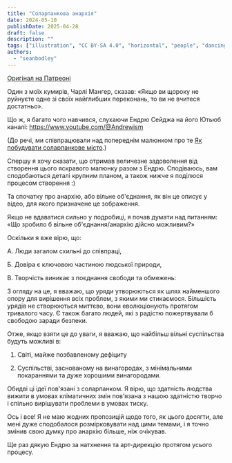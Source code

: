 ```yaml
---
title: "Соларпанкова анархія"
date: 2024-05-10
publishDate: 2025-04-28
draft: false
description: ""
tags: ["illustration", "CC BY-SA 4.0", "horizontal", "people", "dancing", "music", "food"]
authors:
  - "seanbodley"
---
```


[Оригінал на Патреоні](https://www.patreon.com/posts/solarpunk-with-103968472)

Один з моїх кумирів, Чарлі Мангер, сказав: «Якщо ви щороку не руйнуєте одне зі своїх найглибших переконань, то ви не вчитеся достатньо».

Що ж, я багато чого навчився, слухаючи Ендрю Сейджа на його Ютьюб каналі: https://www.youtube.com/@Andrewism

(До речі, ми співпрацювали над попереднім малюнком про те [Як побудувати соларпанкове місто](/ua/art/sean-bodley-solarpunk-city/).)

Спершу я хочу сказати, що отримав величезне задоволення від створення цього яскравого малюнку разом з Ендрю. Сподіваюсь, вам сподобаються деталі крупним планом, а також нижче я поділюся процесом створення :)

Та спочатку про анархію, або вільне об'єднання, як він це описує у відео, для якого призначене це зображення.

Якщо не вдаватися сильно у подробиці, я почав думати над питанням: «Що зробило б вільне об'єднання/анархію дійсно можливим?»

Оскільки я вже вірю, що:

А. Люди загалом схильні до співпраці,

Б. Довіра є ключовою частиною людської природи,

В. Творчість виникає з поєднання свободи та обмежень:

З огляду на це, я вважаю, що уряди утворюються як шлях найменшого опору для вирішення всіх проблем, з якими ми стикаємося. Більшість урядів не створюються миттєво, вони еволюціонують протягом тривалого часу. Є також багато людей, які з радістю пожертвували б свободою заради безпеки.

Отже, якщо взяти це до уваги, я вважаю, що найбільш вільні суспільства будуть можливі в:

1. Світі, майже позбавленому дефіциту

2. Суспільстві, заснованому на винагородах, з мінімальними покараннями та дуже хорошими винагородами.

Обидві ці ідеї пов'язані з соларпанком. Я вірю, що здатність людства вижити в умовах кліматичних змін пов'язана з нашою здатністю творчо і спільно вирішувати проблеми в умовах тиску.

Ось і все! Я не маю жодних пропозицій щодо того, як цього досягти, але мені дуже сподобалося розмірковувати над цими темами, і я точно змінив свою думку про анархію більше, ніж очікував.

Ще раз дякую Ендрю за натхнення та арт-дирекцію протягом усього процесу.
